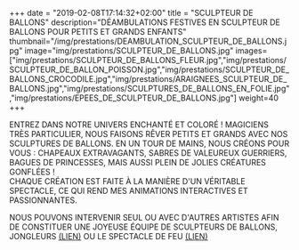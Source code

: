 +++
date = "2019-02-08T17:14:32+02:00"
title = "SCULPTEUR DE BALLONS"
description="DÉAMBULATIONS FESTIVES EN SCULPTEUR DE BALLONS POUR PETITS ET GRANDS ENFANTS"
thumbnail="/img/prestations/DEAMBULATION_SCULPTEUR_DE_BALLONS.jpg"
image="img/prestations/SCULPTEUR_DE_BALLONS.jpg"
images=["img/prestations/SCULPTEUR_DE_BALLONS_FLEUR.jpg","img/prestations/SCULPTEUR_DE_BALLON_POISSON.jpg","img/prestations/SCULPTEUR_DE_BALLONS_CROCODILE.jpg","img/prestations/ARAIGNEES_SCULPTEUR_DE_BALLONS.jpg","img/prestations/SCULPTURES_DE_BALLONS_EN_FOLIE.jpg","img/prestations/EPEES_DE_SCULPTEUR_DE_BALLONS.jpg"]
weight=40
+++

ENTREZ DANS NOTRE UNIVERS ENCHANTÉ ET COLORÉ ! 
MAGICIENS TRÈS PARTICULIER, NOUS FAISONS RÊVER PETITS ET GRANDS AVEC NOS SCULPTURES DE BALLONS. EN UN TOUR DE MAINS, NOUS CRÉONS POUR VOUS : CHAPEAUX EXTRAVAGANTS, SABRES DE VALEUREUX GUERRIERS, BAGUES DE PRINCESSES, MAIS AUSSI PLEIN DE JOLIES CRÉATURES GONFLÉES !   
CHAQUE CRÉATION EST FAITE À LA MANIÈRE D'UN VÉRITABLE SPECTACLE, CE QUI REND MES ANIMATIONS INTERACTIVES ET PASSIONNANTES. 

NOUS POUVONS INTERVENIR SEUL OU AVEC D'AUTRES ARTISTES AFIN DE CONSTITUER UNE JOYEUSE ÉQUIPE DE SCULPTEURS DE BALLONS, JONGLEURS [(LIEN)](https://www.manoel-artiste.fr/prestations/jongleur/) OU LE SPECTACLE DE FEU [(LIEN)](https://www.manoel-artiste.fr/prestations/spectacle%20de%20feu/)

